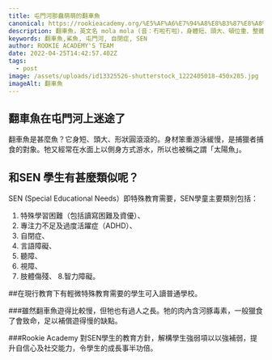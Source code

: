 ```yaml
---
title: 屯門河那蠢萌萌的翻車魚
canonical: https://rookieacademy.org/%E5%AF%A6%E7%94%A8%E8%B3%87%E8%A8%8A/%E5%B1%AF%E9%96%80%E6%B2%B3%E9%82%A3%E8%A0%A2%E8%90%8C%E8%90%8C%E7%9A%84%E7%BF%BB%E8%BB%8A%E9%AD%9A
description: 翻車魚，英文名 mola mola (音：冇啦冇啦），身體短、頭大、頓位重、整體程圓形狀，以側身方式遊泳的樣子看似曬太陽，以太陽魚之名。
keywords: 翻車魚,鯊魚, 屯門河, 自閉症, SEN
author: ROOKIE ACADEMY'S TEAM
date: 2022-04-25T14:42:57.402Z
tags:
  - post
image: /assets/uploads/id13325526-shutterstock_1222405018-450x285.jpg
imageAlt: 翻車魚
---
```

## 翻車魚在屯門河上迷途了

翻車魚是甚麼魚？它身短、頭大、形狀圓滾滾的。身材笨重游泳緩慢，是捕獵者捕食的對象。牠又經常在水面上以側身方式游水，所以也被稱之謂「太陽魚」。

## 和SEN 學生有甚麼類似呢？

SEN (Special Educational Needs）即特殊教育需要，SEN學童主要類別包括：
1. 特殊學習困難（包括讀寫困難及資優）、
2. 專注力不足及過度活躍症（ADHD）、
3. 自閉症、
4. 言語障礙、
5. 聽障、
6. 視障、
7. 肢體傷殘、
8.智力障礙。

##在現行教育下有輕微特殊教育需要的學生可入讀普通學校。



###雖然翻車魚遊得比較慢，但牠也有過人之長。牠的肉內含河豚毒素，一般獵食了會致命，足以補償遊得慢的缺點。

###Rookie Academy 對SEN學生的教育方針，解構學生強弱項以以強補弱，提升自信心及社交能力，令學生的成長事半功倍。